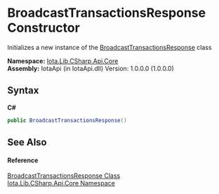 # BroadcastTransactionsResponse Constructor 
 

Initializes a new instance of the <a href="T_Iota_Lib_CSharp_Api_Core_BroadcastTransactionsResponse">BroadcastTransactionsResponse</a> class

**Namespace:**&nbsp;<a href="N_Iota_Lib_CSharp_Api_Core">Iota.Lib.CSharp.Api.Core</a><br />**Assembly:**&nbsp;IotaApi (in IotaApi.dll) Version: 1.0.0.0 (1.0.0.0)

## Syntax

**C#**<br />
``` C#
public BroadcastTransactionsResponse()
```


## See Also


#### Reference
<a href="T_Iota_Lib_CSharp_Api_Core_BroadcastTransactionsResponse">BroadcastTransactionsResponse Class</a><br /><a href="N_Iota_Lib_CSharp_Api_Core">Iota.Lib.CSharp.Api.Core Namespace</a><br />
